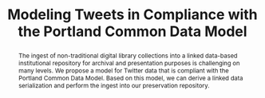 ---
abstract: 'The ingest of non-traditional digital library collections into a linked
  data-based institutional repository for archival and presentation purposes is challenging
  on many levels. We

  propose a model for Twitter data that is compliant with the Portland Common Data
  Model. Based on this model, we

  can derive a linked data serialization and perform the ingest into our preservation
  repository.'
creators:
- Clarke, Kevin
- Klein, Martin
date: null
document_url: https://services.phaidra.univie.ac.at/api/object/o:429592/download
grand_parent: iPRES
institutions: []
keywords:
- twitter
- portland common data model
- fedora
landing_page_url: https://phaidra.univie.ac.at/o:429592
language: eng
layout: publication
license: CC BY 4.0 International
notes_url: null
parent: iPRES 2015
presentation_url: null
publication_type: paper
size: 175954
source_name: iPRES
title: Modeling Tweets in Compliance with the Portland Common Data Model
year: 2015
---